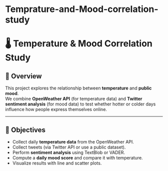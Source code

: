 # Temprature-and-Mood-correlation-study
# 🌡️ Temperature & Mood Correlation Study  

## 📌 Overview  
This project explores the relationship between **temperature** and **public mood**.  
We combine **OpenWeather API** (for temperature data) and **Twitter sentiment analysis** (for mood data) to test whether hotter or colder days influence how people express themselves online.  

---

## 🎯 Objectives  
- Collect daily **temperature data** from the OpenWeather API.  
- Collect tweets (via Twitter API or use a public dataset).  
- Perform **sentiment analysis** using TextBlob or VADER.  
- Compute a **daily mood score** and compare it with temperature.  
- Visualize results with line and scatter plots.  

